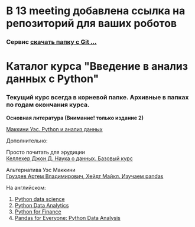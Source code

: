 # В 13 meeting добавлена ссылка на репозиторий для ваших роботов

###  Сервис [скачать папку с Git ...](https://minhaskamal.github.io/DownGit/#/home)

# Каталог курса "Введение в анализ данных с Python" 

### Текущий курс всегда в корневой папке. Архивные в папках по годам окончания курса. 

<b>Основная литература (Внимание! только издание 2)</b>

[Маккини Уэс. Python и анализ данных](https://www.ozon.ru/product/python-i-analiz-dannyh-makkini-ues-217051463/?asb=A47WIyTuTrgb7nwko%252BdbbXPLUhtPl1nV34h%252BmVMklfE%253D&asb2=tlgWbg1twcU71fBcFbo4YTRqNS7lSBwpbBsu9qxoPhM&keywords=анализ+данных&sh=Q2aRDmlX)

Дополнительно:

Просто почитать для эрудиции</br>
[Келлехер Джон Д. Наука о данных. Базовый курс](https://www.ozon.ru/product/nauka-o-dannyh-bazovyy-kurs-kelleher-dzhon-d-231026173/?asb=Xyx9Nf2z3SdZ5CVg8254haw6LvYawsNMYOs41KjQ7jw%253D&asb2=7k5hvMiganuMDhTXXbNSw5ey6CE51Zr5p6pH8wCX1eixUyL3ImGSFNxp7Lzyp2A8&sh=lzq5Iiar)

Альтернатива Уэс Маккини </br>
[Груздев Артем Владимирович, Хейдт Майкл. Изучаем pandas](https://www.ozon.ru/product/izuchaem-pandas-gruzdev-artem-vladimirovich-heydt-maykl-217051180/?asb=RXqk9m9qisifw7T%252FcLtnLmAVgfHiEbeXRaIsYlGYNjQ%253D&asb2=Qv6c7KPgkcW7OW3lbz0IqkopECisE4wmJ1jHLoc5kdI&keywords=pandas&sh=sgwDplx4)

На английском: 
1.  [Python data science](https://www.ozon.ru/product/python-data-science-after-work-guide-to-start-learning-data-science-on-your-own-avoid-common-214805614/?asb=npSvM37uk1D16iG0cgBYoNhWWHvxqGp8QOqQX6G%252FPvk%253D&asb2=8qU0jYlFMYpZxY987FxNLRLx5pU1ofWS9FbP3gJ-ahM&keywords=pandas&sh=aySa8hFB) 
2.  [Python Data Analytics](https://www.ozon.ru/product/python-data-analytics-the-ultimate-guide-to-get-started-with-data-analysis-using-python-numpy-252315080/?asb=rYkwOVPd1kE5i%252FEzSwOaSUrAKghwNouMfK7b9tzY%252B8o%253D&asb2=KjCefqKhjy_XAL8X_r1ZB26elzYqKIW3_iPqUFsZWbE&keywords=pandas&sh=5PFMqAE6)
3. [Python for Finance](https://www.amazon.com/Python-Finance-Mastering-Data-Driven-ebook/dp/B07L8NMW2P/ref=zg_bs_6361574011_47?_encoding=UTF8&psc=1&refRID=WZDHFSZ5EYRTZQS6C8M5)
4. [Pandas for Everyone: Python Data Analysis](https://www.amazon.com/Pandas-Everyone-Analysis-Addison-Wesley-Analytics-ebook/dp/B0789WKTKJ)
